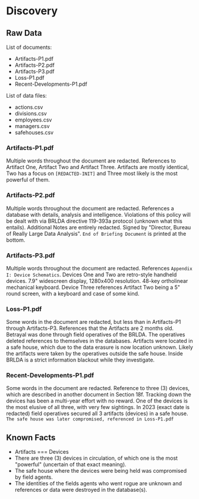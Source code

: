 # Discovery
## Raw Data
List of documents:
- Artifacts-P1.pdf
- Artifacts-P2.pdf
- Artifacts-P3.pdf
- Loss-P1.pdf
- Recent-Developments-P1.pdf

List of data files:
- actions.csv
- divisions.csv
- employees.csv
- managers.csv
- safehouses.csv

### Artifacts-P1.pdf
Multiple words throughout the document are redacted.
References to Artifact One, Artifact Two and Artifact Three.
Artifacts are mostly identical, Two has a focus on `[REDACTED-INIT]` and Three most likely is the most powerful of them.

### Artifacts-P2.pdf
Multiple words throughout the document are redacted.
References a database with details, analysis and intelligence.
Violations of this policy will be dealt with via BRLDA directive 119-393a protocol (unknown what this entails).
Additional Notes are entirely redacted.
Signed by "Director, Bureau of Really Large Data Analysis".
`End of Briefing Document` is printed at the bottom.

### Artifacts-P3.pdf
Multiple words throughout the document are redacted.
References `Appendix I: Device Schematics`.
Devices One and Two are retro-style handheld devices. 7.9" widescreen display, 1280x400 resolution. 48-key ortholinear mechanical keyboard. 
Device Three references Artifact Two being a 5" round screen, with a keyboard and case of some kind.

### Loss-P1.pdf
Some words in the document are redacted, but less than in Artifacts-P1 through Artifacts-P3.
References that the Artifacts are 2 months old.
Betrayal was done through field operatives of the BRLDA. The operatives deleted references to themselves in the databases.
Artifacts were located in a safe house, which due to the data erasure is now location unknown. Likely the artifacts were taken by the operatives outside the safe house.
Inside BRLDA is a strict information blackout while they investigate.

### Recent-Developments-P1.pdf
Some words in the document are redacted.
Reference to three (3) devices, which are described in another document in Section 18f.
Tracking down the devices has been a multi-year effort with no reward.
One of the devices is the most elusive of all three, with very few sightings. 
In 2023 (exact date is redacted) field operatives secured all 3 artifacts (devices) in a safe house. ```The safe house was later compromised, referenced in Loss-P1.pdf```

## Known Facts
- Artifacts === Devices
- There are three (3) devices in circulation, of which one is the most "powerful" (uncertain of that exact meaning).
- The safe house where the devices were being held was compromised by field agents.
- The identities of the fields agents who went rogue are unknown and references or data were destroyed in the database(s).